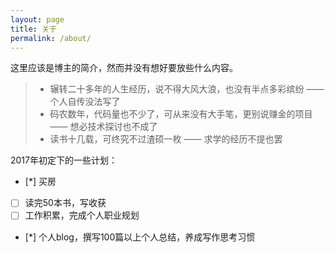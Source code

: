 ```yaml
---
layout: page
title: 关于
permalink: /about/
---
```


这里应该是博主的简介，然而并没有想好要放些什么内容。

> * 辗转二十多年的人生经历，说不得大风大浪，也没有半点多彩缤纷 —— 个人自传没法写了
> * 码农数年，代码量也不少了，可从来没有大手笔，更别说赚金的项目 —— 想必技术探讨也不成了
> * 读书十几载，可终究不过渣硕一枚 —— 求学的经历不提也罢

2017年初定下的一些计划：

- [*] 买房
- [ ] 读完50本书，写收获
- [ ] 工作积累，完成个人职业规划
- [*] 个人blog，撰写100篇以上个人总结，养成写作思考习惯
